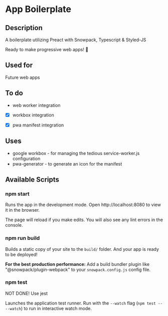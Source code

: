 # App Boilerplate

## Description
A boilerplate utilizing Preact with Snowpack, Typescript & Styled-JS

Ready to make progressive web apps! 🚀

## Used for
Future web apps

## To do
- web worker integration
- [x] workbox integration
- [x] pwa manifest integration


## Uses
- google workbox - for managing the tedious service-worker.js configuration
- pwa-generator - to generate an icon for the manifest

## Available Scripts

### npm start

Runs the app in the development mode.
Open http://localhost:8080 to view it in the browser.

The page will reload if you make edits.
You will also see any lint errors in the console.

### npm run build

Builds a static copy of your site to the `build/` folder.
And your app is ready to be deployed!

**For the best production performance:** Add a build bundler plugin like "@snowpack/plugin-webpack" to your `snowpack.config.js` config file.

### npm test
NOT DONE!
Use jest

Launches the application test runner.
Run with the `--watch` flag (`npm test -- --watch`) to run in interactive watch mode.
